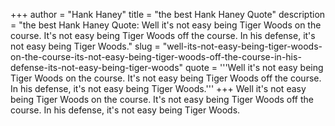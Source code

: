 +++
author = "Hank Haney"
title = "the best Hank Haney Quote"
description = "the best Hank Haney Quote: Well it's not easy being Tiger Woods on the course. It's not easy being Tiger Woods off the course. In his defense, it's not easy being Tiger Woods."
slug = "well-its-not-easy-being-tiger-woods-on-the-course-its-not-easy-being-tiger-woods-off-the-course-in-his-defense-its-not-easy-being-tiger-woods"
quote = '''Well it's not easy being Tiger Woods on the course. It's not easy being Tiger Woods off the course. In his defense, it's not easy being Tiger Woods.'''
+++
Well it's not easy being Tiger Woods on the course. It's not easy being Tiger Woods off the course. In his defense, it's not easy being Tiger Woods.

